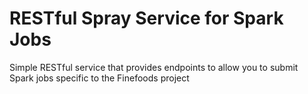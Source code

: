 RESTful Spray Service for Spark Jobs
===================

Simple RESTful service that provides endpoints to allow you to submit Spark jobs specific to the Finefoods project



